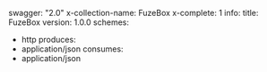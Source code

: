 swagger: "2.0"
x-collection-name: FuzeBox
x-complete: 1
info:
  title: FuzeBox
  version: 1.0.0
schemes:
- http
produces:
- application/json
consumes:
- application/json